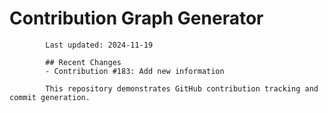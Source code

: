# Contribution Graph Generator
            
            Last updated: 2024-11-19
            
            ## Recent Changes
            - Contribution #183: Add new information
            
            This repository demonstrates GitHub contribution tracking and commit generation.
        